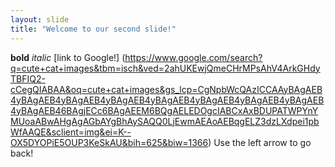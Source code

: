 ```yaml
---
layout: slide
title: "Welcome to our second slide!"
---
```

**bold** *italic* [link to Google!] (https://www.google.com/search?q=cute+cat+images&tbm=isch&ved=2ahUKEwjQmeCHrMPsAhV4ArkGHdyTBFIQ2-cCegQIABAA&oq=cute+cat+images&gs_lcp=CgNpbWcQAzICCAAyBAgAEB4yBAgAEB4yBAgAEB4yBAgAEB4yBAgAEB4yBAgAEB4yBAgAEB4yBAgAEB4yBAgAEB46BAgjECc6BAgAEEM6BQgAELEDOgcIABCxAxBDUPATWPYnYMUoaABwAHgAgAGbAYgBhAySAQQ0LjEwmAEAoAEBqgELZ3dzLXdpei1pbWfAAQE&sclient=img&ei=K--OX5DYOPiE5OUP3KeSkAU&bih=625&biw=1366)
Use the left arrow to go back!

